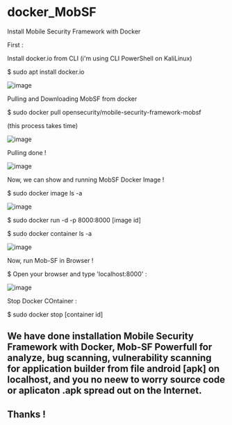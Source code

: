 # docker_MobSF
Install Mobile Security Framework with Docker

First :

Install docker.io from CLI (i'm using CLI PowerShell on KaliLinux)

  $ sudo apt install docker.io

  ![image](https://github.com/rbp-x/docker_MobSF/assets/2045755/e7c116fd-6bca-4f9d-8c18-1e2fcb961428)

Pulling and Downloading MobSF from docker

  $ sudo docker pull opensecurity/mobile-security-framework-mobsf

  (this process takes time)

  ![image](https://github.com/rbp-x/docker_MobSF/assets/2045755/ec5f380b-c9f7-4075-a8b4-5050c6ca579c)

Pulling done !

  ![image](https://github.com/rbp-x/docker_MobSF/assets/2045755/3c185c71-0e5e-458b-922c-a2b654e6c140)

Now, we can show and running MobSF Docker Image !

  $ sudo docker image ls -a
  
  ![image](https://github.com/rbp-x/docker_MobSF/assets/2045755/7e45c59a-652f-4c65-9f3a-538a58615a6f)

  $ sudo docker run -d -p 8000:8000 [image id]

  $ sudo docker container ls -a

  ![image](https://github.com/rbp-x/docker_MobSF/assets/2045755/79cd286f-4a36-4dc7-9769-3270582937b2)

Now, run Mob-SF in Browser !

  $ Open your browser and type 'localhost:8000' :

  ![image](https://github.com/rbp-x/docker_MobSF/assets/2045755/09d0b4cf-3da1-4701-a611-082960c7f2f6)

Stop Docker COntainer :

  $ sudo docker stop [container id]

## We have done installation Mobile Security Framework with Docker, Mob-SF Powerfull for analyze, bug scanning, vulnerability scanning for application builder from file android [apk] on localhost, and you no neew to worry source code or aplicaton .apk spread out on the Internet.

## Thanks !

  

